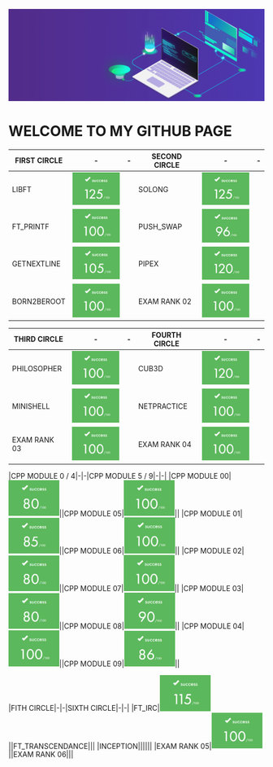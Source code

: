 ![banner](img/banner.gif)

# WELCOME TO MY GITHUB PAGE

|FIRST CIRCLE|-|-|SECOND CIRCLE|-|-|
|------------|-|-|-------------|-|-|
|LIBFT|<img src="img/125.png" style="width:100px;">||SOLONG|<img src="img/125.png" style="width:100px;">||
|FT_PRINTF|<img src="img/100.png" style="width:100px;">||PUSH_SWAP|<img src="img/96.png" style="width:100px;">||
|GETNEXTLINE|<img src="img/105.png" style="width:100px;">||PIPEX|<img src="img/120.png" style="width:100px;">||
|BORN2BEROOT|<img src="img/100.png" style="width:100px;">||EXAM RANK 02|<img src="img/100.png" style="width:100px;">||


|THIRD CIRCLE|-|-|FOURTH CIRCLE|-|-|
|------------|-|-|-------------|-|-|
|PHILOSOPHER|<img src="img/100.png" style="width:100px;">||CUB3D|<img src="img/120.png" style="width:100px;">||
|MINISHELL|<img src="img/100.png" style="width:100px;">||NETPRACTICE|<img src="img/100.png" style="width:100px;">||
|EXAM RANK 03|<img src="img/100.png" style="width:100px;">||EXAM RANK 04|<img src="img/100.png" style="width:100px;">||


|CPP MODULE 0 / 4|-|-|CPP MODULE 5 / 9|-|-|
|CPP MODULE 00|<img src="img/80.png" style="width:100px;">||CPP MODULE 05|<img src="img/100.png" style="width:100px;">||
|CPP MODULE 01|<img src="img/85.png" style="width:100px;">||CPP MODULE 06|<img src="img/100.png" style="width:100px;">||
|CPP MODULE 02|<img src="img/80.png" style="width:100px;">||CPP MODULE 07|<img src="img/100.png" style="width:100px;">||
|CPP MODULE 03|<img src="img/80.png" style="width:100px;">||CPP MODULE 08|<img src="img/90.png" style="width:100px;">||
|CPP MODULE 04|<img src="img/100.png" style="width:100px;">||CPP MODULE 09|<img src="img/86.png" style="width:100px;">||

|FITH CIRCLE|-|-|SIXTH CIRCLE|-|-|
|FT_IRC|<img src="img/115.png" style="width:100px;">||FT_TRANSCENDANCE|||
|INCEPTION||||||
|EXAM RANK 05|<img src="img/100.png" style="width:100px;">||EXAM RANK 06|||